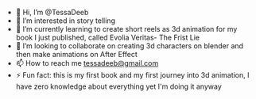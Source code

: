 - 👋 Hi, I’m @TessaDeeb
- 👀 I’m interested in story telling
- 🌱 I’m currently learning to create short reels as 3d animation for my book I just published, called Evolia Veritas- The Frist Lie 
- 💞️ I’m looking to collaborate on creating 3d characters on blender and then make animations on After Effect
- 📫 How to reach me tessadeeb@gmail.com
- ⚡ Fun fact: this is my first book and my first journey into 3d animation, I have zero knowledge about everything yet I'm doing it anyway 

<!---
TessaDeeb/TessaDeeb is a ✨ special ✨ repository because its `README.md` (this file) appears on your GitHub profile.
You can click the Preview link to take a look at your changes.
--->
